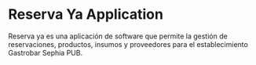 # Reserva Ya Application

Reserva ya es una aplicación de software que permite la gestión de reservaciones, productos, insumos y proveedores para el establecimiento Gastrobar Sephia PUB.
